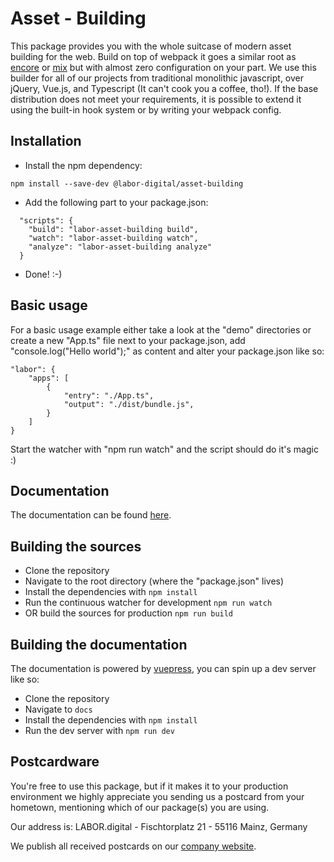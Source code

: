 # Asset - Building

This package provides you with the whole suitcase of modern asset building for the web. Build on top of webpack it goes a similar root as [encore](https://github.com/symfony/webpack-encore) or [mix](https://laravel.com/docs/7.x/mix) but with almost zero configuration on your part. 
We use this builder for all of our projects from traditional monolithic javascript, over jQuery, Vue.js, and Typescript (It can't cook you a coffee, tho!).
If the base distribution does not meet your requirements, it is possible to extend it using the built-in hook system or by writing your webpack config.

## Installation

* Install the npm dependency:
```
npm install --save-dev @labor-digital/asset-building
```
* Add the following part to your package.json:
```
  "scripts": {
    "build": "labor-asset-building build",
    "watch": "labor-asset-building watch",
    "analyze": "labor-asset-building analyze"
  }
```
* Done! :-)

## Basic usage

For a basic usage example either take a look at the "demo" directories or create a new 
"App.ts" file next to your package.json, add "console.log("Hello world");" as content and alter
your package.json like so:
```
"labor": {
    "apps": [
        {
            "entry": "./App.ts",
            "output": "./dist/bundle.js",
        }
    ]
}
```

Start the watcher with "npm run watch" and the script should do it's magic :)

## Documentation

The documentation can be found [here](https://asset-building.labor.tools).

## Building the sources

- Clone the repository
- Navigate to the root directory (where the "package.json" lives)
- Install the dependencies with ```npm install```
- Run the continuous watcher for development ```npm run watch```
- OR build the sources for production ```npm run build```

## Building the documentation

The documentation is powered by [vuepress](https://vuepress.vuejs.org/), you can spin up a dev server like so:

- Clone the repository
- Navigate to ```docs```
- Install the dependencies with ```npm install```
- Run the dev server with ```npm run dev```

## Postcardware

You're free to use this package, but if it makes it to your production environment we highly appreciate you sending us a postcard from your hometown, mentioning which of our package(s) you are using.

Our address is: LABOR.digital - Fischtorplatz 21 - 55116 Mainz, Germany

We publish all received postcards on our [company website](https://labor.digital). 